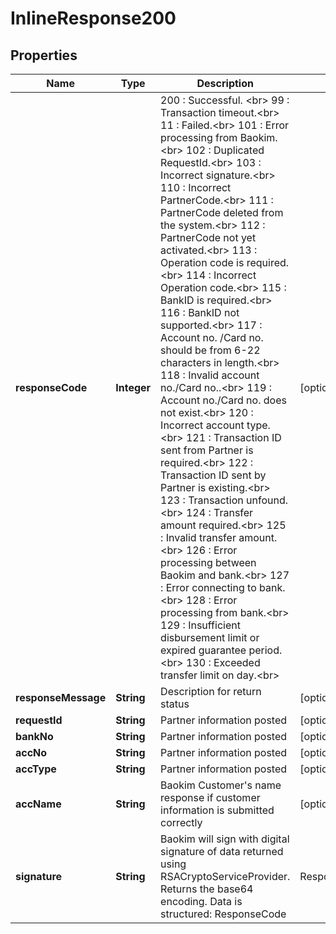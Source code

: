 # InlineResponse200

## Properties
Name | Type | Description | Notes
------------ | ------------- | ------------- | -------------
**responseCode** | **Integer** | 200 : Successful. &lt;br&gt; 99 : Transaction timeout.&lt;br&gt; 11 : Failed.&lt;br&gt; 101 : Error processing from Baokim.&lt;br&gt; 102 : Duplicated RequestId.&lt;br&gt; 103 : Incorrect signature.&lt;br&gt; 110 : Incorrect PartnerCode.&lt;br&gt; 111 : PartnerCode deleted from the system.&lt;br&gt; 112 : PartnerCode not yet activated.&lt;br&gt; 113 : Operation code is required.&lt;br&gt; 114 : Incorrect Operation code.&lt;br&gt; 115 : BankID is required.&lt;br&gt; 116 : BankID not supported.&lt;br&gt; 117 : Account no. /Card no. should be from 6-22 characters in length.&lt;br&gt; 118 : Invalid account no./Card no..&lt;br&gt; 119 : Account no./Card no. does not exist.&lt;br&gt; 120 : Incorrect account type.&lt;br&gt; 121 : Transaction ID sent from Partner is required.&lt;br&gt; 122 : Transaction ID sent by Partner is existing.&lt;br&gt; 123 : Transaction unfound.&lt;br&gt; 124 : Transfer amount required.&lt;br&gt; 125 : Invalid transfer amount.&lt;br&gt; 126 : Error processing between Baokim and bank.&lt;br&gt; 127 : Error connecting to bank.&lt;br&gt; 128 : Error processing from bank.&lt;br&gt; 129 : Insufficient disbursement limit or expired guarantee period.&lt;br&gt; 130 : Exceeded transfer limit on day.&lt;br&gt; |  [optional]
**responseMessage** | **String** | Description for return status |  [optional]
**requestId** | **String** | Partner information posted |  [optional]
**bankNo** | **String** | Partner information posted |  [optional]
**accNo** | **String** | Partner information posted |  [optional]
**accType** | **String** | Partner information posted |  [optional]
**accName** | **String** | Baokim Customer&#x27;s name response if customer information is submitted correctly |  [optional]
**signature** | **String** | Baokim will sign with digital signature of data returned using RSACryptoServiceProvider. Returns the base64 encoding. Data is structured: ResponseCode|ResponseMessage|RequestId| BankNo|AccNo|AccType|AccName |  [optional]
